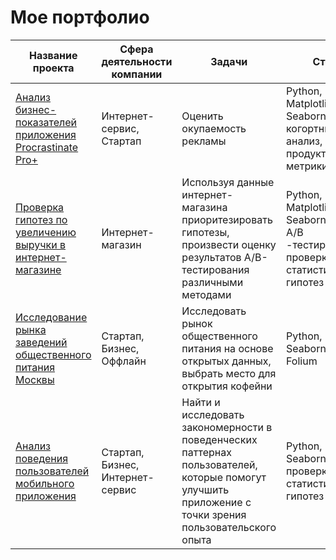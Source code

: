 # Мое портфолио
| Название проекта | Сфера деятельности компании | Задачи | Стек |
| ------ | ------ | ------ | ------ |
| [Анализ бизнес-показателей  приложения Procrastinate Pro+](https://github.com/aleksandratucker/Portfolio/tree/main/Business%20indicators%20(app))| Интернет-сервис, Стартап | Оценить окупаемость рекламы | Python, Pandas, Matplotlib, Seaborn, когортный анализ, продуктовые метрики |
| [Проверка гипотез по увеличению выручки в интернет-магазине](https://github.com/aleksandratucker/Portfolio/tree/main/Increasing%20online%20store%20revenue) | Интернет-магазин | Используя данные интернет-магазина приоритезировать гипотезы, произвести оценку результатов A/B-тестирования различными методами | Python, Pandas, Matplotlib, Seaborn, SciPy, <br/> A/B -тестирование, проверка статистических гипотез |
| [Исследование рынка заведений общественного питания Москвы](https://github.com/aleksandratucker/Portfolio/tree/main/Public%20Catering) | Стартап, Бизнес, Оффлайн | Исследовать рынок общественного питания на основе открытых данных, выбрать место для открытия кофейни | Python, Pandas, Seaborn, Plotly, Folium |
| [Анализ поведения пользователей мобильного приложения](https://github.com/aleksandratucker/Portfolio/tree/main/User%20behavior%20(mobile%20app)) | Стартап, Бизнес, Интернет-сервис | Найти и исследовать закономерности в поведенческих паттернах пользователей, которые помогут улучшить приложение с точки зрения пользовательского опыта | Python, Pandas, Seaborn, Plotly, проверка статистических гипотез |
